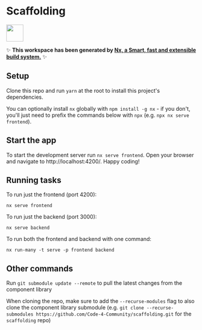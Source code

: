 # Scaffolding

<a alt="Nx logo" href="https://nx.dev" target="_blank" rel="noreferrer"><img src="https://raw.githubusercontent.com/nrwl/nx/master/images/nx-logo.png" width="45"></a>

✨ **This workspace has been generated by [Nx, a Smart, fast and extensible build system.](https://nx.dev)** ✨

## Setup

Clone this repo and run `yarn` at the root to install this project's dependencies.

You can optionally install `nx` globally with `npm install -g nx` - if you don't, you'll just need to prefix the commands below with `npx` (e.g. `npx nx serve frontend`).

## Start the app

To start the development server run `nx serve frontend`. Open your browser and navigate to http://localhost:4200/. Happy coding!

## Running tasks

To run just the frontend (port 4200):

```
nx serve frontend
```

To run just the backend (port 3000):

```
nx serve backend
```

To run both the frontend and backend with one command:

```
nx run-many -t serve -p frontend backend
```

## Other commands

Run `git submodule update --remote` to pull the latest changes from the component library

When cloning the repo, make sure to add the `--recurse-modules` flag to also clone the component library submodule (e.g. `git clone --recurse-submodules https://github.com/Code-4-Community/scaffolding.git` for the `scaffolding` repo)

